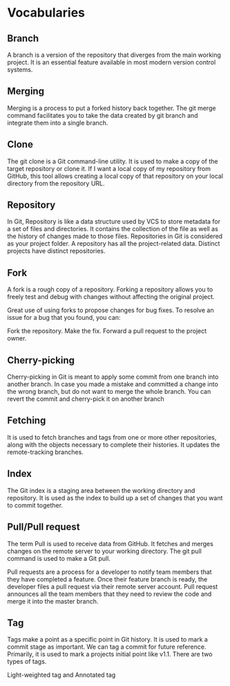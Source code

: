 # Vocabularies

## Branch
A branch is a version of the repository that diverges from the main working project. It is an essential feature available in most modern version control systems. 

## Merging
Merging is a process to put a forked history back together. The git merge command facilitates you to take the data created by git branch and integrate them into a single branch.

## Clone
The git clone is a Git command-line utility. It is used to make a copy of the target repository or clone it. If I want a local copy of my repository from GitHub, this tool allows creating a local copy of that repository on your local directory from the repository URL.


## Repository
In Git, Repository is like a data structure used by VCS to store metadata for a set of files and directories. It contains the collection of the file as well as the history of changes made to those files. Repositories in Git is considered as your project folder. A repository has all the project-related data. Distinct projects have distinct repositories.


## Fork
A fork is a rough copy of a repository. Forking a repository allows you to freely test and debug with changes without affecting the original project.

Great use of using forks to propose changes for bug fixes. To resolve an issue for a bug that you found, you can:

Fork the repository.
Make the fix.
Forward a pull request to the project owner.

## Cherry-picking
Cherry-picking in Git is meant to apply some commit from one branch into another branch. In case you made a mistake and committed a change into the wrong branch, but do not want to merge the whole branch. You can revert the commit and cherry-pick it on another branch

## Fetching
It is used to fetch branches and tags from one or more other repositories, along with the objects necessary to complete their histories. It updates the remote-tracking branches.

## Index
The Git index is a staging area between the working directory and repository. It is used as the index to build up a set of changes that you want to commit together.

## Pull/Pull request
The term Pull is used to receive data from GitHub. It fetches and merges changes on the remote server to your working directory. The git pull command is used to make a Git pull.

Pull requests are a process for a developer to notify team members that they have completed a feature. Once their feature branch is ready, the developer files a pull request via their remote server account. Pull request announces all the team members that they need to review the code and merge it into the master branch.

## Tag
Tags make a point as a specific point in Git history. It is used to mark a commit stage as important. We can tag a commit for future reference. Primarily, it is used to mark a projects initial point like v1.1. There are two types of tags.

Light-weighted tag and
Annotated tag


